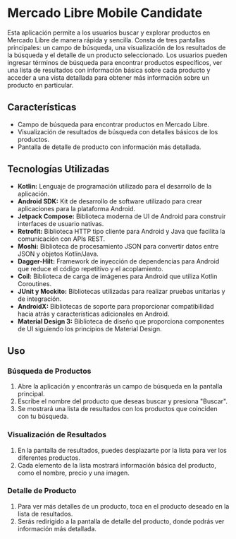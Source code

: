# Mercado Libre Mobile Candidate

Esta aplicación permite a los usuarios buscar y explorar productos en Mercado Libre de manera rápida y sencilla. Consta de tres pantallas principales: un campo de búsqueda, una visualización de los resultados de la búsqueda y el detalle de un producto seleccionado. Los usuarios pueden ingresar términos de búsqueda para encontrar productos específicos, ver una lista de resultados con información básica sobre cada producto y acceder a una vista detallada para obtener más información sobre un producto en particular.

## Características

- Campo de búsqueda para encontrar productos en Mercado Libre.
- Visualización de resultados de búsqueda con detalles básicos de los productos.
- Pantalla de detalle de producto con información más detallada.

## Tecnologías Utilizadas

- **Kotlin:** Lenguaje de programación utilizado para el desarrollo de la aplicación.
- **Android SDK:** Kit de desarrollo de software utilizado para crear aplicaciones para la plataforma Android.
- **Jetpack Compose:** Biblioteca moderna de UI de Android para construir interfaces de usuario nativas.
- **Retrofit:** Biblioteca HTTP tipo cliente para Android y Java que facilita la comunicación con APIs REST.
- **Moshi:** Biblioteca de procesamiento JSON para convertir datos entre JSON y objetos Kotlin/Java.
- **Dagger-Hilt:** Framework de inyección de dependencias para Android que reduce el código repetitivo y el acoplamiento.
- **Coil:** Biblioteca de carga de imágenes para Android que utiliza Kotlin Coroutines.
- **JUnit y Mockito:** Bibliotecas utilizadas para realizar pruebas unitarias y de integración.
- **AndroidX:** Bibliotecas de soporte para proporcionar compatibilidad hacia atrás y características adicionales en Android.
- **Material Design 3:** Biblioteca de diseño que proporciona componentes de UI siguiendo los principios de Material Design.

## Uso

### Búsqueda de Productos

1. Abre la aplicación y encontrarás un campo de búsqueda en la pantalla principal.
2. Escribe el nombre del producto que deseas buscar y presiona "Buscar".
3. Se mostrará una lista de resultados con los productos que coinciden con tu búsqueda.

### Visualización de Resultados

1. En la pantalla de resultados, puedes desplazarte por la lista para ver los diferentes productos.
2. Cada elemento de la lista mostrará información básica del producto, como el nombre, precio y una imagen.

### Detalle de Producto

1. Para ver más detalles de un producto, toca en el producto deseado en la lista de resultados.
2. Serás redirigido a la pantalla de detalle del producto, donde podrás ver información más detallada.

